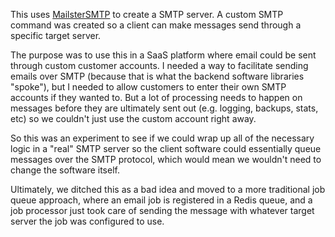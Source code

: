 This uses [MailsterSMTP](https://github.com/edeoliveira/MailsterSMTP) to create a SMTP server. A custom SMTP command was created so a client can make messages send through a specific target server.

The purpose was to use this in a SaaS platform where email could be sent through custom customer accounts. I needed a way to facilitate sending emails over SMTP (because that is what the backend software libraries "spoke"), but I needed to allow customers to enter their own SMTP accounts if they wanted to. But a lot of processing needs to happen on messages before they are ultimately sent out (e.g. logging, backups, stats, etc) so we couldn't just use the custom account right away.

So this was an experiment to see if we could wrap up all of the necessary logic in a "real" SMTP server so the client software could essentially queue messages over the SMTP protocol, which would mean we wouldn't need to change the software itself.

Ultimately, we ditched this as a bad idea and moved to a more traditional job queue approach, where an email job is registered in a Redis queue, and a job processor just took care of sending the message with whatever target server the job was configured to use.